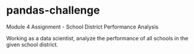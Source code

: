 # pandas-challenge
Module 4 Assignment - School District Performance Analysis

Working as a data scientist, analyze the performance of all schools in the given school district.
